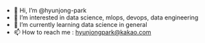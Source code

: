 - 👋 Hi, I’m @hyunjong-park
- 👀 I’m interested in data science, mlops, devops, data engineering
- 🌱 I’m currently learning data science in general
- 📫 How to reach me : hyunjongpark@kakao.com

<!---
hyunjong-park/hyunjong-park is a ✨ special ✨ repository because its `README.md` (this file) appears on your GitHub profile.
You can click the Preview link to take a look at your changes.
--->
